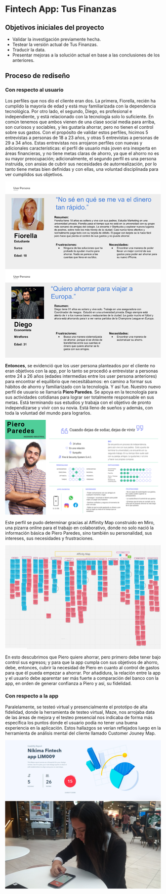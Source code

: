 # Fintech App: **Tus Finanzas**

## Objetivos iniciales del proyecto
*	Validar la investigación previamente hecha. 
* Testear la versión actual de Tus Finanzas.
*	Traducir la data. 
*	Presentar mejoras a la solución actual en base a las conclusiones de los anteriores. 

## Proceso de rediseño
### Con respecto al usuario
Los perfiles que nos dio el cliente eran dos. La primera, Fiorella, recién ha cumplido la mayoría de edad y está muy familiarizada con la dependencia tecnológica.  Por otro lado, el segundo, Diego, es profesional e independiente, y está relacionado con la tecnología solo lo suficiente. En común tenemos que ambos vienen de una clase social media para arriba, son curiosos y sociables, y les gustaría ahorrar, pero no tienen el control sobre sus gastos.
Con el propósito de validar estos perfiles, hicimos 5 entrevistas a personas de 18 a 23 años, y otras 5 entrevistas a personas de 29 a 34 años. Estas entrevistas nos arrojaron perfiles con nuevas y adicionales características: el perfil de usuario más joven era inexperta en áreas financieras, y no tiene metas claras de ahorro, ya que el ahorro no es su mayor preocupación; adicionalmente, el segundo perfil es una persona instruida, con ansias de cubrir sus necesidades de autorrealización, por lo tanto tiene metas bien definidas y con ellas, una voluntad disciplinada para ver cumplidos sus objetivos. 

![user persona principal](./imgs/Fiorella-Primaria.png)
![user persona secundario](./imgs/Diego-secundario.png)


**Entonces**, se evidenció que los user persona planteados por el cliente no eran objetivos con la app, por lo tanto se procedió a entrevistar a personas entre 24 a 26 años (edades intermedias entre los user persona anteriores) para encontrar el equilibrio que necesitábamos: en camino a formar sus hábitos de ahorro y familiarizado con la tecnología. Y así fue. 
Nuestro nuevo perfil de usuario se llamaría **Piero Paredes**. Se apoya en la tecnología para sus actividades cotidianas para lograr ser totalmente responsable en sus metas. Está terminando sus estudios y trabaja con el objetivo de pronto independizarse y vivir con su novia. Está lleno de sueños y además, con toda la voluntad del mundo para lograrlos. 

![Piero Paredes](./imgs/PieroParedes.png)

Este perfil se pudo determinar gracias al Affinity Map construido en Miro, una pizarra online para el trabajo en colaborativo, donde no solo nació la información básica de Piero Paredes, sino también su personalidad, sus intereses, sus necesidades y frustraciones.

![Affinity Map](./imgs/affinityMap.jpg)

En esto descubrimos que Piero quiere ahorrar, pero primero debe tener bajo control sus egresos; y para que la app cumpla con sus objetivos de ahorro, debe, entonces, cubrir la necesidad de Piero en cuanto al control de gastos para que él pueda empezar a ahorrar. Por añadidura, la relación entre la app y el usuario debe aparentar ser más fuerte a comparación del banco con la app, en orden de generar confianza a Piero y así, su fidelidad. 

### Con respecto a la app
Paralelamente, se testeó virtual y presencialmente el prototipo de alta fidelidad, donde la herramienta de testeo virtual, Maze, nos arrojaba data de las áreas de mejora y el testeo presencial nos indicaba de forma más específica los puntos donde el usuario podía no tener una buena experiencia en la aplicación. Estos hallazgos se verían reflejados luego en la herramienta de análisis mental del cliente llamado Customer Jouney Map. 

![Testeo virtual en Maze](./imgs/maze.jpg) ![Testeo Jois](./imgs/PrincesaHerbaLifeTest.jpg)